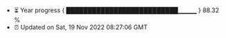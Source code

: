 - ⏳ Year progress { ██████████████████████████▁▁▁▁ } 88.32 %
- ⏰ Updated on Sat, 19 Nov 2022 08:27:06 GMT

